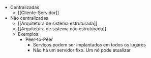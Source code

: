 - Centralizadas
	- [[Cliente-Servidor]]
- Não centralizadas
	- [[Arquitetura de sistema estruturada]]
	- [[Arquitetura de sistema não estruturada]]
	- Exemplos:
		- Peer-to-Peer
			- Serviços podem ser implantados em todos os lugares
			- Não há um servidor fixo. Um nó pode atualizar